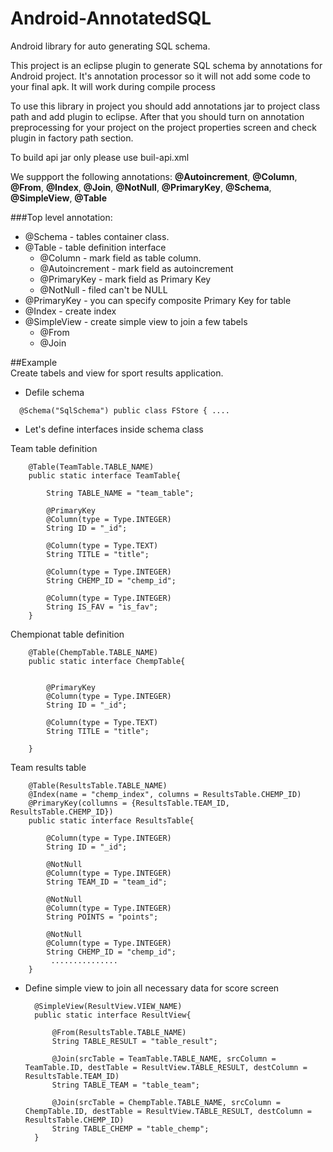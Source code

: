 Android-AnnotatedSQL
====================

Android library for auto generating SQL schema. 

This project is an eclipse plugin to generate SQL schema by annotations for Android project. It's annotation processor so it will not add some code to your final apk.
It will work during compile process

To use this library in project you should add annotations jar to project class path  and add plugin to eclipse. After that you should turn on annotation preprocessing for your project on the project properties screen and check plugin in factory path section.

To build api jar only please use buil-api.xml

We suppport the following annotations: **@Autoincrement**, **@Column**, **@From**, **@Index**, **@Join**, **@NotNull**, **@PrimaryKey**, **@Schema**, **@SimpleView**, **@Table**

###Top level annotation:
* @Schema - tables container class. 
* @Table - table definition interface
	* @Column - mark field as table column. 
    * @Autoincrement - mark field as autoincrement
    * @PrimaryKey - mark field as Primary Key    
    * @NotNull - filed can't be NULL
* @PrimaryKey - you can specify composite Primary Key for table
* @Index - create index
* @SimpleView - create simple view to join a few tabels
	* @From
    * @Join
    
##Example    
Create tabels and view for sport results application.

* Defile schema

`	@Schema("SqlSchema")
	public class FStore {
	....
`

* Let's define interfaces inside schema class

Team table definition		

        @Table(TeamTable.TABLE_NAME)
      	public static interface TeamTable{
          
            String TABLE_NAME = "team_table";
    
            @PrimaryKey
            @Column(type = Type.INTEGER)
            String ID = "_id";
            
            @Column(type = Type.TEXT)
            String TITLE = "title";
            
            @Column(type = Type.INTEGER)
            String CHEMP_ID = "chemp_id";
            
            @Column(type = Type.INTEGER)
            String IS_FAV = "is_fav";
        }

Chempionat table definition

        @Table(ChempTable.TABLE_NAME)
        public static interface ChempTable{
            
    
            @PrimaryKey
            @Column(type = Type.INTEGER)
            String ID = "_id";
            
            @Column(type = Type.TEXT)
            String TITLE = "title";
            
        }

Team results table

		@Table(ResultsTable.TABLE_NAME)
		@Index(name = "chemp_index", columns = ResultsTable.CHEMP_ID)
		@PrimaryKey(collumns = {ResultsTable.TEAM_ID, ResultsTable.CHEMP_ID})
		public static interface ResultsTable{
    
			@Column(type = Type.INTEGER)
			String ID = "_id";
        
    		@NotNull
			@Column(type = Type.INTEGER)
			String TEAM_ID = "team_id";
        
			@NotNull
			@Column(type = Type.INTEGER)
			String POINTS = "points";
        
			@NotNull
			@Column(type = Type.INTEGER)
			String CHEMP_ID = "chemp_id";
       		 ...............
    	}
    
      

* Define simple view to join all necessary data for score screen

		@SimpleView(ResultView.VIEW_NAME)
		public static interface ResultView{
		
			@From(ResultsTable.TABLE_NAME)
			String TABLE_RESULT = "table_result";
		
			@Join(srcTable = TeamTable.TABLE_NAME, srcColumn = TeamTable.ID, destTable = ResultView.TABLE_RESULT, destColumn = ResultsTable.TEAM_ID)
			String TABLE_TEAM = "table_team";
		
			@Join(srcTable = ChempTable.TABLE_NAME, srcColumn = ChempTable.ID, destTable = ResultView.TABLE_RESULT, destColumn = ResultsTable.CHEMP_ID)
			String TABLE_CHEMP = "table_chemp";
		}
